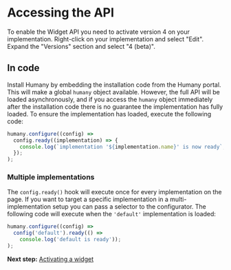 # Accessing the API
To enable the Widget API you need to activate version 4 on your implementation. Right-click on your implementation and select "Edit". Expand the "Versions" section and select "4 (beta)".

## In code
Install Humany by embedding the installation code from the Humany portal. This will make a global `humany` object available. However, the full API will be loaded asynchronously, and if you access the `humany` object immediately after the installation code there is no guarantee the implementation has fully loaded. To ensure the implementation has loaded, execute the following code:
```javascript
humany.configure((config) => 
  config.ready((implementation) => {
    console.log(`implementation '${implementation.name}' is now ready`, implementation);
  });
);
```

### Multiple implementations
The `config.ready()` hook will execute once for every implementation on the page. If you want to target a specific implementation in a multi-implementation setup you can pass a selector to the configurator. The following code will execute when the `'default'` implementation is loaded:

```javascript
humany.configure((config) => 
  config('default').ready(() => 
    console.log('default is ready'));
);
```

**Next step:** [Activating a widget](activate-widget.md)